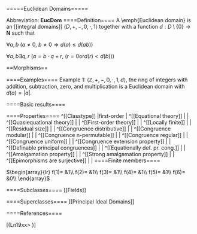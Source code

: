 =====Euclidean Domains=====

Abbreviation: **EucDom**
====Definition====
A \emph{Euclidean domain} is an [[integral domains]] $\langle D,+,-,0,\cdot,1\rangle$ together with a function $d:D\setminus\{0\} \to\mathbf{N}$ such that 


$\forall a,b\ (a\ne 0$, $b\neq 0 \Longrightarrow d(a)\le d(ab))$


$\forall a,b \exists q,r\ (a=b\cdot q+r$, $(r=0 \mbox{or} d(r)<d(b)))$

==Morphisms==

====Examples====
Example 1: $\langle\mathbb{Z},+,-,0,\cdot,1,d\rangle$, the ring of integers with addition, subtraction, zero, and multiplication is a Euclidean domain with $d(a)=|a|$.


====Basic results====

====Properties====
^[[Classtype]]  |first-order |
^[[Equational theory]]  | |
^[[Quasiequational theory]]  | |
^[[First-order theory]]  | |
^[[Locally finite]]  | |
^[[Residual size]]  | |
^[[Congruence distributive]]  | |
^[[Congruence modular]]  | |
^[[Congruence n-permutable]]  | |
^[[Congruence regular]]  | |
^[[Congruence uniform]]  | |
^[[Congruence extension property]]  | |
^[[Definable principal congruences]]  | |
^[[Equationally def. pr. cong.]]  | |
^[[Amalgamation property]]  | |
^[[Strong amalgamation property]]  | |
^[[Epimorphisms are surjective]]  | |
====Finite members====

$\begin{array}{lr}
f(1)= &1\\
f(2)= &1\\
f(3)= &1\\
f(4)= &1\\
f(5)= &1\\
f(6)= &0\\
\end{array}$

====Subclasses====
[[Fields]] 

====Superclasses====
[[Principal Ideal Domains]] 


====References====

[(Ln19xx>
)]